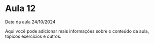 # Aula 12

Data da aula 24/10/2024

Aqui você pode adicionar mais informações sobre o conteúdo da aula, tópicos exercícios e outros.
